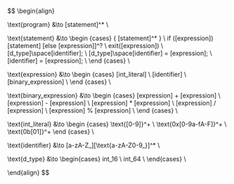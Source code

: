 $$
\begin{align}

\text{program} &\to [statement]^* \\

\text{statement} &\to
\begin {cases}
    \{ [statement]^* \} \\
    if ([expression]) [statement] [else [expression]]^? \\
    exit([expression]) \\
    [d\_type]\space[identifier]; \\
    [d\_type]\space[identifier] = [expression]; \\
    [identifier] = [expression]; \\
\end {cases} \\

\text{expression} &\to
\begin {cases}
    [int\_literal] \\
    [identifier] \\
    [binary\_expression] \\
\end {cases} \\

\text{binary\_expression} &\to
\begin {cases}
    [expression] + [expression] \\
    [expression] - [expression] \\
    [expression] * [expression] \\
    [expression] / [expression] \\
    [expression] \% [expression] \\
\end {cases} \\

\text{int\_literal} &\to
\begin {cases}
    \text{[0-9]}^+ \\
    \text{0x[0-9a-fA-F]}^+ \\
    \text{0b[01]}^+
\end {cases} \\

\text{identifier} &\to [a-zA-Z\_][\text{a-zA-Z0-9\_}]^* \\

\text{d\_type} &\to
\begin{cases}
 int\_16 \\
 int\_64 \\
\end{cases} \\

\end{align}
$$
